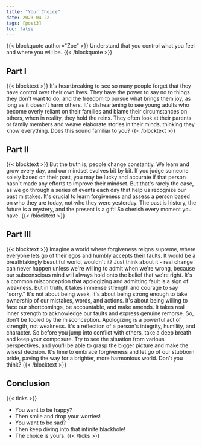 ```yaml
---
title: "Your Choice"
date: 2023-04-22
tags: [post3]
toc: false
---
```


{{< blockquote author="Zoe" >}}
Understand that you control what you feel and where you will be.
{{< /blockquote >}}

## Part I

{{< blocktext >}}
It's heartbreaking to see so many people forget that they have control over their own lives. They have the power to say no to things they don't want to do, and the freedom to pursue what brings them joy, as long as it doesn't harm others. It's disheartening to see young adults who become overly reliant on their families and blame their circumstances on others, when in reality, they hold the reins. They often look at their parents or family members and weave elaborate stories in their minds, thinking they know everything.
Does this sound familiar to you?
{{< /blocktext >}}

## Part II

{{< blocktext >}}
But the truth is, people change constantly. We learn and grow every day, and our mindset evolves bit by bit. If you judge someone solely based on their past, you may be lucky and accurate if that person hasn't made any efforts to improve their mindset. But that's rarely the case, as we go through a series of events each day that help us recognize our past mistakes. It's crucial to learn forgiveness and assess a person based on who they are today, not who they were yesterday.
The past is history, the future is a mystery, and the present is a gift! So cherish every moment you have.
{{< /blocktext >}}

## Part III

{{< blocktext >}}
Imagine a world where forgiveness reigns supreme, where everyone lets go of their egos and humbly accepts their faults. It would be a breathtakingly beautiful world, wouldn't it?
Just think about it - real change can never happen unless we're willing to admit when we're wrong, because our subconscious mind will always hold onto the belief that we're right.
It's a common misconception that apologizing and admitting fault is a sign of weakness. But in truth, it takes immense strength and courage to say "sorry." It's not about being weak, it's about being strong enough to take ownership of our mistakes, words, and actions. It's about being willing to face our shortcomings, be accountable, and make amends. It takes real inner strength to acknowledge our faults and express genuine remorse. So, don't be fooled by the misconception. Apologizing is a powerful act of strength, not weakness. It's a reflection of a person's integrity, humility, and character.
So before you jump into conflict with others, take a deep breath and keep your composure. Try to see the situation from various perspectives, and you'll be able to grasp the bigger picture and make the wisest decision.
It's time to embrace forgiveness and let go of our stubborn pride, paving the way for a brighter, more harmonious world.
Don't you think?
{{< /blocktext >}}

## Conclusion

{{< ticks >}}

- You want to be happy?
- Then smile and drop your worries!
- You want to be sad?
- Then keep diving into that infinite blackhole!
- The choice is yours.
  {{< /ticks >}}
